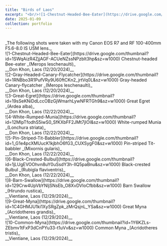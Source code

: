 ```yaml
---
title: "Birds of Laos"
excerpt: "<br/>![1-Chestnut-Headed-Bee-Eater](https://drive.google.com/thumbnail?id=1SWqAizR4ZjjAGF-ACUeNZssNPzblt3hp&sz=w1000)"
date: 2025-01-09
collection: portfolio
---
```


<br/>
_The following shots were taken with my Canon EOS R7 and RF 100-400mm F5.6-8.0 IS USM lens._

<br/>
![1-Chestnut-Headed-Bee-Eater](https://drive.google.com/thumbnail?id=1SWqAizR4ZjjAGF-ACUeNZssNPzblt3hp&sz=w1000)
Chestnut-headed Bee-eater _(Merops leschenaulti)_ <br/> __Don Khon, Laos (12/20/2024)__

<br/>
![2-Gray-Headed-Canary-Flycatcher](https://drive.google.com/thumbnail?id=1RNBbo3R1PufVRy9U60ftCKn2_jrtVq0L&sz=w1000)
Gray-headed Canary-flycatcher _(Merops leschenaulti)_ <br/> __Don Khon, Laos (12/20/2024)__

<br/>
![3-Great-Egret](https://drive.google.com/thumbnail?id=19sSeKNiDdLccOBzGjWmarhLywNFRTGh9&sz=w1000)
Great Egret _(Ardea alba)_ <br/> __Don Khon, Laos (12/22/2024)__

<br/>
![4-White-Rumped-Munia](https://drive.google.com/thumbnail?id=12MIpTfodhS5iwS0_SfKXbFF2JMt7jlOI&sz=w1000)
White-rumped Munia _(Lonchura striata)_ <br/> __Don Khon, Laos (12/22/2024)__

<br/>
![5-Pin-Striped-Tit-Babbler](https://drive.google.com/thumbnail?id=1_G1e4pcXMUucK1kjbhO6fG3_CUXSygF0&sz=w1000)
Pin-striped Tit-babbler _(Mixornis gularis)_ <br/> __Don Khon, Laos (12/22/2024)__

<br/>
![6-Black-Crested-Bulbul](https://drive.google.com/thumbnail?id=1jLUgEVOOhvn8uY0uSsdY3h-llQ5paBnu&sz=w1000)
Black-crested Bulbul _(Rubigla flaviventris)_ <br/> __Don Khon, Laos (12/22/2024)__

<br/>
![8-Barn-Swallow](https://drive.google.com/thumbnail?id=129Crw4UpVbYNljSNsEb_O8XvDVIoCfbb&sz=w1000)
Barn Swallow _(Hirundo rustica)_ <br/> __Vientiane, Laos (12/29/2024)__

<br/>
![9-Great-Myna](https://drive.google.com/thumbnail?id=1C4GHMJU1ki1XySRgZpk_zMrQsjnL_YSa&sz=w1000)
Great Myna _(Acridotheres grandis)_ <br/> __Vientiane, Laos (12/29/2024)__

<br/>
![10-Common-Myna](https://drive.google.com/thumbnail?id=1Y6KZLs-ZEbmv1tFxP3dCnPYu33-t1uVv&sz=w1000)
Common Myna _(Acridotheres tristis)_ <br/> __Vientiane, Laos (12/29/2024)__


